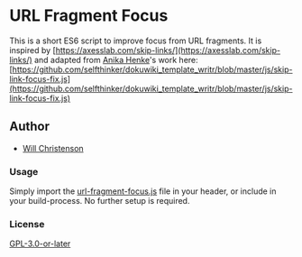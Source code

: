 # URL Fragment Focus
This is a short ES6 script to improve focus from URL fragments. It is inspired by [https://axesslab.com/skip-links/](https://axesslab.com/skip-links/) and adapted from [Anika Henke](https://github.com/selfthinker)'s work here: [https://github.com/selfthinker/dokuwiki_template_writr/blob/master/js/skip-link-focus-fix.js](https://github.com/selfthinker/dokuwiki_template_writr/blob/master/js/skip-link-focus-fix.js)

## Author
- [Will Christenson](https://github.com/MrSpecific)

### Usage
Simply import the [url-fragment-focus.js](url-fragment-focus.js) file in your header, or include in your build-process. No further setup is required.

### License
[GPL-3.0-or-later](https://choosealicense.com/licenses/gpl-3.0/)
